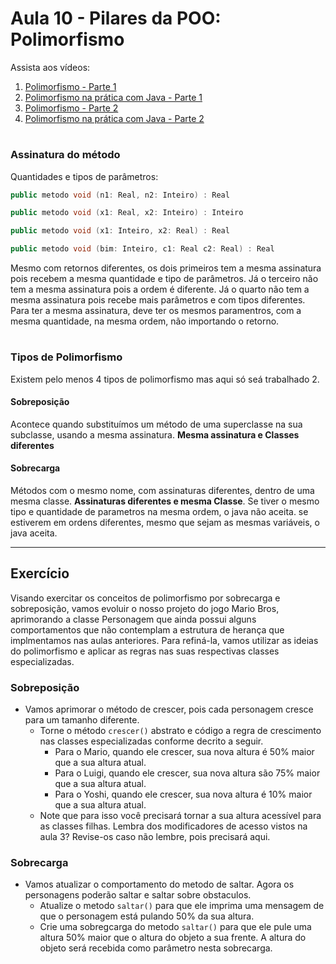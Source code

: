 # Aula 10 - Pilares da POO: Polimorfismo

Assista aos vídeos: 

  1. [Polimorfismo - Parte 1](https://youtu.be/9-3-RMEMcq4?t=35)
  1. [Polimorfismo na prática com Java - Parte 1](https://youtu.be/NctjqlfKC0U?t=33)
  1. [Polimorfismo - Parte 2](https://youtu.be/hYek1xqWzgs?t=35)
  1. [Polimorfismo na prática com Java - Parte 2](https://youtu.be/b7xGYh3NHZU?t=34)
#
### Assinatura do método
Quantidades e tipos de parâmetros: 
 ```java
 public metodo void (n1: Real, n2: Inteiro) : Real
 ```
 ```java
 public metodo void (x1: Real, x2: Inteiro) : Inteiro
 ```
  ```java
 public metodo void (x1: Inteiro, x2: Real) : Real
 ```
 ```java
 public metodo void (bim: Inteiro, c1: Real c2: Real) : Real 
 ```
 Mesmo com retornos diferentes, os dois primeiros tem a mesma assinatura pois recebem a mesma quantidade e tipo de parâmetros. Já o terceiro não tem a mesma assinatura pois a ordem é diferente. Já o quarto não tem a mesma assinatura pois recebe mais parâmetros e com tipos diferentes.
Para ter a mesma assinatura, deve ter os mesmos paramentros, com a mesma quantidade, na mesma ordem, não importando o retorno.

 #
 ### Tipos de Polimorfismo
 Existem pelo menos 4 tipos de polimorfismo mas aqui só seá trabalhado 2.
 #### Sobreposição
 Acontece quando substituímos um método de uma superclasse na sua subclasse, usando a mesma assinatura. **Mesma assinatura e Classes diferentes**
 #### Sobrecarga
 Métodos com o mesmo nome, com assinaturas diferentes, dentro de uma mesma classe. **Assinaturas diferentes e mesma Classe**. Se tiver o mesmo tipo e quantidade de parametros na mesma ordem, o java não aceita. se estiverem em ordens diferentes, mesmo que sejam as mesmas variáveis, o java aceita. 

---

## Exercício

Visando exercitar os conceitos de polimorfismo por sobrecarga e sobreposição, vamos evoluir o nosso projeto do jogo Mario Bros, aprimorando a classe Personagem que ainda possui alguns comportamentos que não contemplam a estrutura de herança que implmentamos nas aulas anteriores. Para refiná-la, vamos utilizar as ideias do polimorfismo e aplicar as regras nas suas respectivas classes especializadas.

### Sobreposição
* Vamos aprimorar o método de crescer, pois cada personagem cresce para um tamanho diferente.
  * Torne o método `crescer()` abstrato e código a regra de crescimento nas classes especializadas conforme decrito a seguir.
    * Para o Mario, quando ele crescer, sua nova altura é 50% maior que a sua altura atual.
    * Para o Luigi, quando ele crescer, sua nova altura são 75% maior que a sua altura atual.
    * Para o Yoshi, quando ele crescer, sua nova altura é 10% maior que a sua altura atual.
  * Note que para isso você precisará tornar a sua altura acessível para as classes filhas. Lembra dos modificadores de acesso vistos na aula 3? Revise-os caso não lembre, pois precisará aqui.

### Sobrecarga
* Vamos atualizar o comportamento do metodo de saltar. Agora os personagens poderão saltar e saltar sobre obstaculos.
  * Atualize o metodo `saltar()` para que ele imprima uma mensagem de que o personagem está pulando 50% da sua altura.
  * Crie uma sobregcarga do metodo `saltar()` para que ele pule uma altura 50% maior que o altura do objeto a sua frente. A altura do objeto será recebida como parâmetro nesta sobrecarga.

